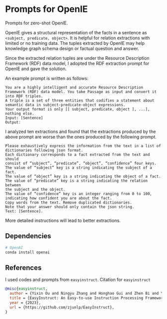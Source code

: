 # Prompts for OpenIE

Prompts for zero-shot OpenIE.

OpenIE gives a structural representation of the facts in a sentence as `<subject, predicate, object>`. It is helpful for relation extractions with limited or no training data. The tuples extracted by OpenIE may help knowledge graph schema design or factual question and answer.

Since the extracted relation tuples are under the Resource Description Framework (RDF) data model, I adopted the RDF extraction prompt for OpenIE and gave the solution.

An example prompt is written as follows:

```
You are a highly intelligent and accurate Resource Description Framework (RDF) data model. You take Passage as input and convert it into RDF triples.
A triple is a set of three entities that codifies a statement about semantic data in subject-predicate-object expressions.
Your output format is only [[ subject, predicate, object ], ...], nothing else.
Input: [Sentence]
Output: 
```

I analyzed ten extractions and found that the extractions produced by the above prompt are worse than the ones produced by the following prompt.

```
Please exhaustively express the information from the text in a list of
dictionaries following json format.
Each dictionary corresponds to a fact extracted from the text and should
consist of “subject”, “predicate”, “object”, “confidence” four keys.
The value of “subject” key is a string indicating the subject of a fact.
The value of “object” key is a string indicating the object of a fact.
The value of “predicate” key is a string indicating the relation between
the subject and the object.
The value of “confidence” key is an integer ranging from 0 to 100,
indicating how confident you are about the fact.
Copy words from the text. Remove duplicated dictionaries.
Note that your answer should only contain the json string.
Text: [Sentence].
```

More detailed instructions will lead to better extractions.

## Dependencies

```bash
# OpenAI
conda install openai
```

## References

I used codes and prompts from `easyinstruct`. Citation for `easyinstruct`

```bibtex
@misc{easyinstruct,
  author = {Yixin Ou and Ningyu Zhang and Honghao Gui and Zhen Bi and Yida Xue and Runnan Fang and Kangwei Liu and Lei Li and Shuofei Qiao and Huajun Chen},
  title = {EasyInstruct: An Easy-to-use Instruction Processing Framework for Large Language Models},
  year = {2023},
  url = {https://github.com/zjunlp/EasyInstruct},
}
```
